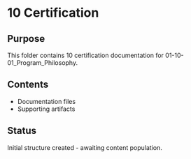 # 10 Certification

## Purpose
This folder contains 10 certification documentation for 01-10-01_Program_Philosophy.

## Contents
- Documentation files
- Supporting artifacts

## Status
Initial structure created - awaiting content population.
